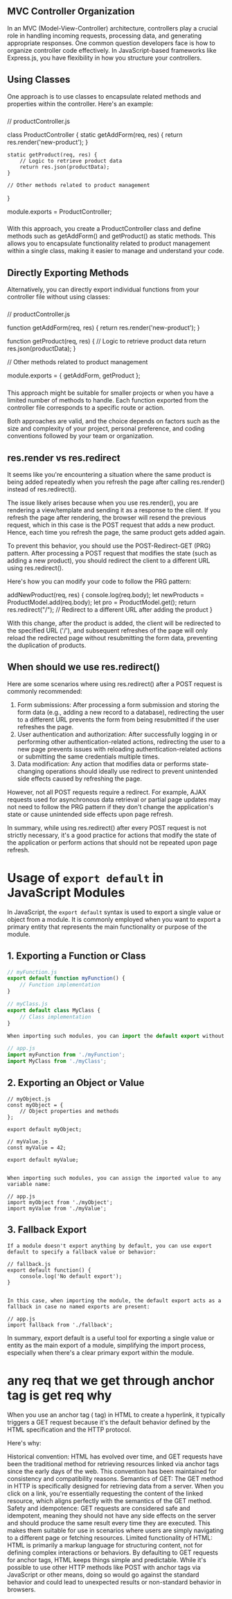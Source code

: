 ## MVC Controller Organization

In an MVC (Model-View-Controller) architecture, controllers play a crucial role in handling incoming requests, processing data, and generating appropriate responses. One common question developers face is how to organize controller code effectively. In JavaScript-based frameworks like Express.js, you have flexibility in how you structure your controllers.

## Using Classes

One approach is to use classes to encapsulate related methods and properties within the controller. Here's an example:

###

// productController.js

class ProductController {
static getAddForm(req, res) {
return res.render('new-product');
}

    static getProduct(req, res) {
        // Logic to retrieve product data
        return res.json(productData);
    }

    // Other methods related to product management

}

module.exports = ProductController;

###

With this approach, you create a ProductController class and define methods such as getAddForm() and getProduct() as static methods. This allows you to encapsulate functionality related to product management within a single class, making it easier to manage and understand your code.

## Directly Exporting Methods

Alternatively, you can directly export individual functions from your controller file without using classes:

###

// productController.js

function getAddForm(req, res) {
return res.render('new-product');
}

function getProduct(req, res) {
// Logic to retrieve product data
return res.json(productData);
}

// Other methods related to product management

module.exports = {
getAddForm,
getProduct
};

###

This approach might be suitable for smaller projects or when you have a limited number of methods to handle. Each function exported from the controller file corresponds to a specific route or action.

Both approaches are valid, and the choice depends on factors such as the size and complexity of your project, personal preference, and coding conventions followed by your team or organization.

## res.render vs res.redirect

It seems like you're encountering a situation where the same product is being added repeatedly when you refresh the page after calling res.render() instead of res.redirect().

The issue likely arises because when you use res.render(), you are rendering a view/template and sending it as a response to the client. If you refresh the page after rendering, the browser will resend the previous request, which in this case is the POST request that adds a new product. Hence, each time you refresh the page, the same product gets added again.

To prevent this behavior, you should use the POST-Redirect-GET (PRG) pattern. After processing a POST request that modifies the state (such as adding a new product), you should redirect the client to a different URL using res.redirect().

Here's how you can modify your code to follow the PRG pattern:

addNewProduct(req, res) {
console.log(req.body);
let newProducts = ProductModel.add(req.body);
let pro = ProductModel.get();
return res.redirect("/"); // Redirect to a different URL after adding the product
}

With this change, after the product is added, the client will be redirected to the specified URL ('/'), and subsequent refreshes of the page will only reload the redirected page without resubmitting the form data, preventing the duplication of products.

## When should we use res.redirect()

Here are some scenarios where using res.redirect() after a POST request is commonly recommended:

1. Form submissions: After processing a form submission and storing the form data (e.g., adding a new record to a database), redirecting the user to a different URL prevents the form from being resubmitted if the user refreshes the page.
2. User authentication and authorization: After successfully logging in or performing other authentication-related actions, redirecting the user to a new page prevents issues with reloading authentication-related actions or submitting the same credentials multiple times.
3. Data modification: Any action that modifies data or performs state-changing operations should ideally use redirect to prevent unintended side effects caused by refreshing the page.

However, not all POST requests require a redirect. For example, AJAX requests used for asynchronous data retrieval or partial page updates may not need to follow the PRG pattern if they don't change the application's state or cause unintended side effects upon page refresh.

In summary, while using res.redirect() after every POST request is not strictly necessary, it's a good practice for actions that modify the state of the application or perform actions that should not be repeated upon page refresh.

# Usage of `export default` in JavaScript Modules

In JavaScript, the `export default` syntax is used to export a single value or object from a module. It is commonly employed when you want to export a primary entity that represents the main functionality or purpose of the module.

## 1. Exporting a Function or Class

```javascript
// myFunction.js
export default function myFunction() {
    // Function implementation
}

// myClass.js
export default class MyClass {
    // Class implementation
}

When importing such modules, you can import the default export without using curly braces:

// app.js
import myFunction from './myFunction';
import MyClass from './myClass';

```


## 2. Exporting an Object or Value
```
// myObject.js
const myObject = {
    // Object properties and methods
};

export default myObject;

// myValue.js
const myValue = 42;

export default myValue;


When importing such modules, you can assign the imported value to any variable name:

// app.js
import myObject from './myObject';
import myValue from './myValue';
```

## 3. Fallback Export
```
If a module doesn't export anything by default, you can use export default to specify a fallback value or behavior:

// fallback.js
export default function() {
    console.log('No default export');
}


In this case, when importing the module, the default export acts as a fallback in case no named exports are present:

// app.js
import fallback from './fallback';
```

In summary, export default is a useful tool for exporting a single value or entity as the main export of a module, simplifying the import process, especially when there's a clear primary export within the module.



# any req that we get through anchor tag is get req why

When you use an anchor tag (<a> tag) in HTML to create a hyperlink, it typically triggers a GET request because it's the default behavior defined by the HTML specification and the HTTP protocol.

Here's why:

Historical convention: HTML has evolved over time, and GET requests have been the traditional method for retrieving resources linked via anchor tags since the early days of the web. This convention has been maintained for consistency and compatibility reasons.
Semantics of GET: The GET method in HTTP is specifically designed for retrieving data from a server. When you click on a link, you're essentially requesting the content of the linked resource, which aligns perfectly with the semantics of the GET method.
Safety and idempotence: GET requests are considered safe and idempotent, meaning they should not have any side effects on the server and should produce the same result every time they are executed. This makes them suitable for use in scenarios where users are simply navigating to a different page or fetching resources.
Limited functionality of HTML: HTML is primarily a markup language for structuring content, not for defining complex interactions or behaviors. By defaulting to GET requests for anchor tags, HTML keeps things simple and predictable.
While it's possible to use other HTTP methods like POST with anchor tags via JavaScript or other means, doing so would go against the standard behavior and could lead to unexpected results or non-standard behavior in browsers.